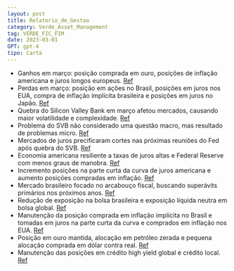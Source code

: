 ```yaml
---
layout: post
title: Relatorio_de_Gestao
category: Verde_Asset_Management
tag: VERDE_FIC_FIM
date: 2023-03-01
GPT: gpt-4
tipo: Carta
---
```


- Ganhos em março: posição comprada em ouro, posições de inflação americana e juros longos europeus.
<a href="#" onclick="search_on_pdf('Março de 2023  O fundo Verde teve em março ganhos na posição comprada em ouro, nas posições de in')">Ref</a>
- Perdas em março: posição em ações no Brasil, posições em juros nos EUA, compra de inflação implícita brasileira e posições em juros no Japão.
<a href="#" onclick="search_on_pdf('Março de 2023  O fundo Verde teve em março ganhos na posição comprada em ouro, nas posições de in')">Ref</a>
- Quebra do Silicon Valley Bank em março afetou mercados, causando maior volatilidade e complexidade.
<a href="#" onclick="search_on_pdf('subiu +3.51%, o Ibovespa caiu -2.91%). No dia 10 de março tivemos a quebra do Silicon Valley Bank, ')">Ref</a>
- Problema do SVB não considerado uma questão macro, mas resultado de problemas micro.
<a href="#" onclick="search_on_pdf('uma questão macro, e sim consequência de uma combinação particularmente perversa de problemas micro')">Ref</a>
- Mercados de juros precificaram cortes nas próximas reuniões do Fed após quebra do SVB.
<a href="#" onclick="search_on_pdf('americana, correram para precificar uma série de cortes nas próximas reuniões do Fed – como exemplo')">Ref</a>
- Economia americana resiliente a taxas de juros altas e Federal Reserve com menos graus de manobra.
<a href="#" onclick="search_on_pdf('médios – mas ainda assim vemos uma economia americana resiliente a taxas de juros altas e um Federa')">Ref</a>
- Incremento posições na parte curta da curva de juros americana e aumento posições compradas em inflação.
<a href="#" onclick="search_on_pdf('além do emprego aquecido. Incrementamos posições na parte curta da curva de juros americana, partic')">Ref</a>
- Mercado brasileiro focado no arcabouço fiscal, buscando superávits primários nos próximos anos.
<a href="#" onclick="search_on_pdf('temido. É claro que a maior parte da disciplina fiscal vem do lado da receita, o que levará a discu')">Ref</a>
- Redução de exposição na bolsa brasileira e exposição líquida neutra em bolsa global.
<a href="#" onclick="search_on_pdf('exposição líquida neutra em bolsa global. A posição comprada em inflação implícita no Brasil foi ma')">Ref</a>
- Manutenção da posição comprada em inflação implícita no Brasil e tomadas em juros na parte curta da curva e comprados em inflação nos EUA.
<a href="#" onclick="search_on_pdf('exposição líquida neutra em bolsa global. A posição comprada em inflação implícita no Brasil foi ma')">Ref</a>
- Posição em ouro mantida, alocação em petróleo zerada e pequena alocação comprada em dólar contra real.
<a href="#" onclick="search_on_pdf('mantida, mas zeramos a alocação em petróleo. Em moedas iniciamos uma pequena alocação comprada em D')">Ref</a>
- Manutenção das posições em crédito high yield global e crédito local.
<a href="#" onclick="search_on_pdf('mantida, mas zeramos a alocação em petróleo. Em moedas iniciamos uma pequena alocação comprada em D')">Ref</a>
